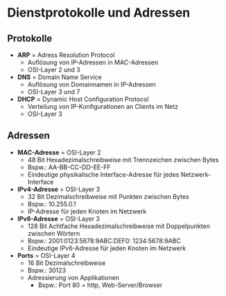 # Dienstprotokolle und Adressen

## Protokolle
- **ARP** = Adress Resolution Protocol
  - Auflösung von IP-Adressen in MAC-Adressen
  - OSI-Layer 2 und 3
- **DNS** = Domain Name Service
  - Auflösung von Domainnamen in IP-Adressen
  - OSI-Layer 3 und 7
- **DHCP** = Dynamic Host Configuration Protocol
  - Verteilung von IP-Konfigurationen an Clients im Netz
  - OSI-Layer 3
 
## Adressen
- **MAC-Adresse** = OSI-Layer 2
  - 48 Bit Hexadezimalschreibweise mit Trennzeichen zwischen Bytes
  - Bspw.: AA-BB-CC-DD-EE-FF
  - Eindeutige physikalische Interface-Adresse für jedes Netzwerk-Interface
- **IPv4-Adresse** = OSI-Layer 3
  - 32 Bit Dezimalschreibweise mit Punkten zwischen Bytes
  - Bspw.: 10.255.0.1
  - IP-Adresse für jeden Knoten im Netzwerk
- **IPv6-Adresse** = OSI-Layer 3
  - 128 Bit Achtfache Hexadezimalschreibweise mit Doppelpunkten zwischen Wörtern
  - Bspw.: 2001:0123:5678:9ABC:DEF0: 1234:5678:9ABC
  - Eindeutige IPv6-Adresse für jeden Knoten im Netzwerk
- **Ports** = OSI-Layer 4
  - 16 Bit Dezimalschreibweise
  - Bspw.: 30123
  - Adressierung von Applikationen
    - Bspw.: Port 80 = http, Web-Server/Browser
